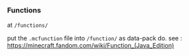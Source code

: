 ### Functions

at  `/functions/`

put the `.mcfunction` file into `/function/` as data-pack do.
see : https://minecraft.fandom.com/wiki/Function_(Java_Edition)